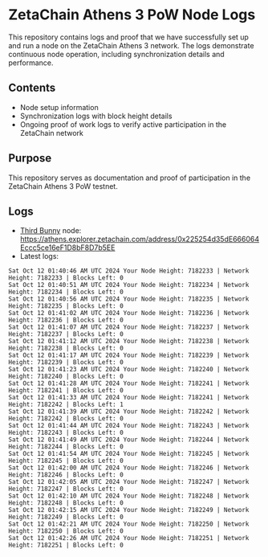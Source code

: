 # ZetaChain Athens 3 PoW Node Logs
This repository contains logs and proof that we have successfully set up and run a node on the ZetaChain Athens 3 network. The logs demonstrate continuous node operation, including synchronization details and performance.

## Contents
- Node setup information
- Synchronization logs with block height details
- Ongoing proof of work logs to verify active participation in the ZetaChain network

## Purpose
This repository serves as documentation and proof of participation in the ZetaChain Athens 3 PoW testnet.

## Logs

- [Third Bunny](https://thirdbunny.xyz/) node: https://athens.explorer.zetachain.com/address/0x225254d35dE666064Eccc5ce16eF1D8bF8D7b5EE
- Latest logs:
```
Sat Oct 12 01:40:46 AM UTC 2024 Your Node Height: 7182233 | Network Height: 7182233 | Blocks Left: 0
Sat Oct 12 01:40:51 AM UTC 2024 Your Node Height: 7182234 | Network Height: 7182234 | Blocks Left: 0
Sat Oct 12 01:40:56 AM UTC 2024 Your Node Height: 7182235 | Network Height: 7182235 | Blocks Left: 0
Sat Oct 12 01:41:02 AM UTC 2024 Your Node Height: 7182236 | Network Height: 7182236 | Blocks Left: 0
Sat Oct 12 01:41:07 AM UTC 2024 Your Node Height: 7182237 | Network Height: 7182237 | Blocks Left: 0
Sat Oct 12 01:41:12 AM UTC 2024 Your Node Height: 7182238 | Network Height: 7182238 | Blocks Left: 0
Sat Oct 12 01:41:17 AM UTC 2024 Your Node Height: 7182239 | Network Height: 7182239 | Blocks Left: 0
Sat Oct 12 01:41:23 AM UTC 2024 Your Node Height: 7182240 | Network Height: 7182240 | Blocks Left: 0
Sat Oct 12 01:41:28 AM UTC 2024 Your Node Height: 7182241 | Network Height: 7182241 | Blocks Left: 0
Sat Oct 12 01:41:33 AM UTC 2024 Your Node Height: 7182241 | Network Height: 7182242 | Blocks Left: 1
Sat Oct 12 01:41:39 AM UTC 2024 Your Node Height: 7182242 | Network Height: 7182242 | Blocks Left: 0
Sat Oct 12 01:41:44 AM UTC 2024 Your Node Height: 7182243 | Network Height: 7182243 | Blocks Left: 0
Sat Oct 12 01:41:49 AM UTC 2024 Your Node Height: 7182244 | Network Height: 7182244 | Blocks Left: 0
Sat Oct 12 01:41:54 AM UTC 2024 Your Node Height: 7182245 | Network Height: 7182245 | Blocks Left: 0
Sat Oct 12 01:42:00 AM UTC 2024 Your Node Height: 7182246 | Network Height: 7182246 | Blocks Left: 0
Sat Oct 12 01:42:05 AM UTC 2024 Your Node Height: 7182247 | Network Height: 7182247 | Blocks Left: 0
Sat Oct 12 01:42:10 AM UTC 2024 Your Node Height: 7182248 | Network Height: 7182248 | Blocks Left: 0
Sat Oct 12 01:42:15 AM UTC 2024 Your Node Height: 7182249 | Network Height: 7182249 | Blocks Left: 0
Sat Oct 12 01:42:21 AM UTC 2024 Your Node Height: 7182250 | Network Height: 7182250 | Blocks Left: 0
Sat Oct 12 01:42:26 AM UTC 2024 Your Node Height: 7182251 | Network Height: 7182251 | Blocks Left: 0
```
